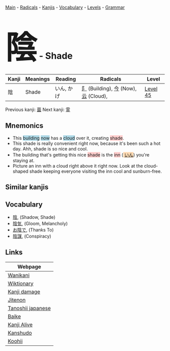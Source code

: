 <style> bigfont {font-size: 100px}</style>
[Main](../index.md) -
[Radicals](../radicals.md) -
[Kanjis](../kanjis.md) -
[Vocabulary](../vocabulary.md) -
[Levels](../levels.md) -
[Grammar](../grammar.md)
# <bigfont> 陰</bigfont> - Shade 

| Kanji | Meanings | Reading | Radicals | Level |
| --- | --- | --- | --- | --- |
| 陰 | Shade | いん, かげ | [阝](../radicals/阝.md) (Building), [今](../radicals/今.md) (Now), [云](../radicals/云.md) (Cloud),  | [Level 45](../levels/wk_level45.md) |

Previous kanji: [菌](菌.md) Next kanji: [霊](霊.md) 

## Mnemonics
 * This <span style="background-color:#ADD8E6"> building</span> <span style="background-color:#ADD8E6"> now</span> has a <span style="background-color:#ADD8E6"> cloud</span> over it, creating <span style="background-color:#ffcccb"> shade</span>.
* This shade is really convenient right now, because it's been such a hot day. Ahh, shade is so nice and cool.
* The building that's getting this nice <span style="background-color:#ffcccb"> shade</span> is the <span style="background-color:#ffcccb"> inn</span> (<span style="background-color:#fed8b1"> [いん](https://jisho.org/search/いん)</span>) you're staying at.
* Picture an inn with a cloud right above it right now. Look at the cloud-shaped shade keeping everyone visiting the inn cool and sunburn-free.


## Similar kanjis
 


## Vocabulary
 * [陰](../vocabulary/陰.md), (Shadow, Shade)
* [陰気](../vocabulary/陰.md), (Gloom, Melancholy)
* [お陰で](../vocabulary/陰.md), (Thanks To)
* [陰謀](../vocabulary/陰.md), (Conspiracy)



## Links 

| Webpage |
| --- |
| [Wanikani          ](https://www.wanikani.com/kanji/陰) |
| [Wiktionary        ](https://en.wiktionary.org/wiki/陰) |
| [Kanji damage      ](http://www.kanjidamage.com/kanji/search?utf8=✓&q=陰) |
| [Jitenon           ](https://jitenon.com/kanji/陰) |
| [Tanoshii japanese ](https://www.tanoshiijapanese.com/dictionary/kanji.cfm?k=陰) |
| [Baike             ](https://baike.baidu.com/item/陰) |
| [Kanji Alive       ](https://app.kanjialive.com/陰) |
| [Kanshudo          ](https://www.kanshudo.com/searchmn?q=陰) |
| [Koohii            ](https://kanji.koohii.com/study/kanji/陰) |
